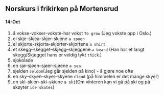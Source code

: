 ## Norskurs i frikirken på Mortensrud

#### 14-Oct

1. å vokse-vokser-vokste-har vokst `To grow` (Jeg vokste opp i Oslo.) 
2. ei skje-skjea-skjer-skjene `a spoon`
3. ei skjorte-skjorta-skjorter-skjortene `a shirt`
4. et skegg–skegget–skjegg–skjeggene `a beard` (Han har et langt skegg/Skjegget hans er veldig tykt `thick`.)
5. sjokolade
6. en sjø–sjøen–sjøer–sjøene `a sea`
7. sjelden `seldom`(Jeg går sjelden på kino) - å gjøre noe ofte
8. en sky–skyen–skyer–skyene `cloud` (på himmelen er det mange skyer)
9. en ski–skien–ski–skiene `a ski`(Om vinteren kan vi gå på ski og på skøyter `ice skates`)
   

